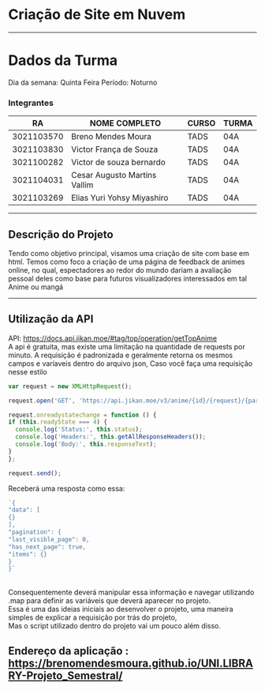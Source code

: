 # Criação de Site em Nuvem

<HR>

# Dados da Turma
Dia da semana: Quinta Feira
Período: Noturno

### Integrantes

|RA| NOME COMPLETO| CURSO | TURMA |
| ------------ | ------------ | ------------ | ------------ |
|3021103570|Breno Mendes Moura|TADS|04A|
|3021103830|Victor França de Souza|TADS|04A|
|3021100282|Victor de souza bernardo|TADS|04A|
|3021104031|Cesar Augusto Martins Vallim|TADS|04A|
|3021103269|Elias Yuri Yohsy Miyashiro|TADS|04A|


<hr>

## Descrição do Projeto
Tendo como objetivo principal, visamos uma criação de site com base em html. Temos como foco a criação de uma página de feedback de animes online, no qual, espectadores ao redor do mundo dariam a avaliação pessoal deles como base para futuros visualizadores interessados em tal Anime ou mangá

<hr>
  
## Utilização da API
  API: https://docs.api.jikan.moe/#tag/top/operation/getTopAnime
  <br>
  A api é gratuita, mas existe uma limitação na quantidade de requests por minuto.
  A requisição é padronizada e geralmente retorna os mesmos campos e varíaveis dentro do arquivo json,
  Caso você faça uma requisição nesse estilo
  ```javascript
var request = new XMLHttpRequest();

request.open('GET', 'https://api.jikan.moe/v3/anime/{id}/{request}/{parameter}');

request.onreadystatechange = function () {
  if (this.readyState === 4) {
    console.log('Status:', this.status);
    console.log('Headers:', this.getAllResponseHeaders());
    console.log('Body:', this.responseText);
  }
};

request.send();
```
  
  Receberá uma resposta como essa:
```javascript
`{
"data": [
{}
],
"pagination": {
"last_visible_page": 0,
"has_next_page": true,
"items": {}
}
}`
```
<br>
 Consequentemente deverá manipular essa informação e navegar utilizando .map para definir as variáveis que deverá aparecer no projeto.
 <br>
 Essa é uma das ideias iniciais ao desenvolver o projeto, uma maneira simples de explicar a requisição por trás do projeto,
 <br>
 Mas o script utilizado dentro do projeto vai um pouco além disso.
  
  

## Endereço da aplicação : https://brenomendesmoura.github.io/UNI.LIBRARY-Projeto_Semestral/
